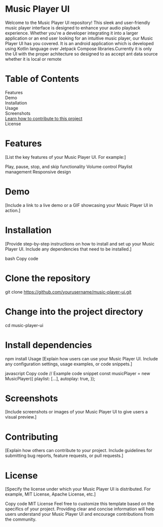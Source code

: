 # Music Player UI
Welcome to the Music Player UI repository! This sleek and user-friendly music player interface is designed to enhance your audio playback experience. Whether you're a developer integrating it into a larger application or an end user looking for an intuitive music player, our Music Player UI has you covered.
It is an android application which is developed using Kotlin language over Jetpack Compose libraries.Currently it is only the UI with the proper achitecture so designed to as accept ant data source whether it is local or remote

# Table of Contents
Features  
Demo  
Installation  
Usage  
Screenshots  
[Learn how to contribute to this project](#contribution-guidelines)   
License  


# Features
[List the key features of your Music Player UI. For example:]

Play, pause, stop, and skip functionality
Volume control
Playlist management
Responsive design

# Demo
[Include a link to a live demo or a GIF showcasing your Music Player UI in action.]

# Installation
[Provide step-by-step instructions on how to install and set up your Music Player UI. Include any dependencies that need to be installed.]

bash
Copy code
# Clone the repository
git clone https://github.com/yourusername/music-player-ui.git

# Change into the project directory
cd music-player-ui

# Install dependencies
npm install
Usage
[Explain how users can use your Music Player UI. Include any configuration settings, usage examples, or code snippets.]

javascript
Copy code
// Example code snippet
const musicPlayer = new MusicPlayer({
  playlist: [...],
  autoplay: true,
});
# Screenshots
[Include screenshots or images of your Music Player UI to give users a visual preview.]

# Contributing
<a name="contribution-guidelines"></a>
[Explain how others can contribute to your project. Include guidelines for submitting bug reports, feature requests, or pull requests.]

# License
[Specify the license under which your Music Player UI is distributed. For example, MIT License, Apache License, etc.]

Copy code
MIT License
Feel free to customize this template based on the specifics of your project. Providing clear and concise information will help users understand your Music Player UI and encourage contributions from the community.
